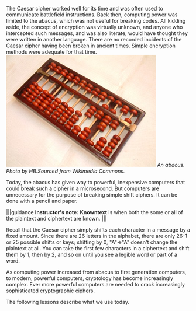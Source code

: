 
The Caesar cipher worked well for its time and was often used to communicate battlefield instructions. Back then, computing power was limited to the abacus, which was not useful for breaking codes. All kidding aside, the concept of encryption was virtually unknown, and anyone who intercepted such messages, and was also literate, would have thought they were written in another language. There are no recorded incidents of the Caesar cipher having been broken in ancient times. Simple encryption methods were adequate for that time.
![.guides/img/Boulier1](.guides/img/Boulier1.jpg)
 *An abacus. Photo by HB.Sourced from Wikimedia Commons.*

Today, the abacus has given way to powerful, inexpensive computers that could break such a cipher in a microsecond. But computers are unnecessary for the purpose of breaking simple shift ciphers. It can be done with a pencil and paper.

|||guidance
**Instructor's note:** **Knowntext** is when both the some or all of the plaintext and ciphertext are known.
|||

Recall that the Caesar cipher simply shifts each character in a message by a fixed amount. Since there are 26 letters in the alphabet, there are only 26-1 or 25 possible shifts or keys; shifting by 0, "A"->"A" doesn't change the plaintext at all. You can take the first few characters in a ciphertext and shift them by 1, then by 2, and so on until you see a legible word or part of a word.

As computing power increased from abacus to first generation computers, to modern, powerful computers, cryptology has become increasingly complex. Ever more powerful computers are needed to crack increasingly sophisticated cryptographic ciphers. 

The following lessons describe what we use today.  


